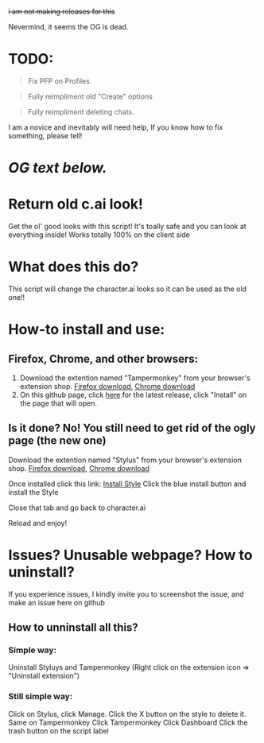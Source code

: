 ~~i am not making releases for this~~

Nevermind, it seems the OG is dead.



# TODO:

> Fix PFP on Profiles.

> Fully reimpliment old "Create" options

> Fully reimpliment deleting chats.

I am a novice and inevitably will need help, If you know how to fix something, please tell!

# *OG text below.*

# Return old c.ai look!
Get the ol' good looks with this script!
It's toally safe and you can look at everything inside!
Works totally 100% on the client side
# What does this do?
This script will change the character.ai looks so it can be used as the old one!!
# How-to install and use:
## Firefox, Chrome, and other browsers:
1. Download the extention named "Tampermonkey" from your browser's extension shop.
[Firefox download](https://addons.mozilla.org/es/firefox/addon/tampermonkey/), 
[Chrome download](https://chromewebstore.google.com/detail/tampermonkey/dhdgffkkebhmkfjojejmpbldmpobfkfo)
2. On this github page, click [here](https://github.com/Ermageeerd/Return-Old-c.ai-look-_MOD_/raw/refs/heads/main/Old%20c.ai.user.js) for the latest release, click "Install" on the page that will open.
   
  ## Is it done? **No! You still need to get rid of the ogly page (the new one)**
Download the extention named "Stylus" from your browser's extension shop.
  [Firefox download](https://addons.mozilla.org/es/firefox/addon/styl-us/), 
  [Chrome download](https://chromewebstore.google.com/detail/stylus/clngdbkpkpeebahjckkjfobafhncgmne)
  
  Once installed click this link: [Install Style](https://github.com/Ermageeerd/Return-Old-c.ai-look-_MOD_/raw/refs/heads/main/all.user.css)
  Click the blue install button and install the Style
  
  Close that tab and go back to character.ai
  
  Reload and enjoy!
  # Issues? Unusable webpage? How to uninstall?
  If you experience issues, I kindly invite you to screenshot the issue, and make an issue here on github
  ## How to unninstall all this?
  ### Simple way:
  Uninstall Styluys and Tampermonkey
(Right click on the extension icon => "Uninstall extension")
  ### Still simple way:
  Click on Stylus, click Manage.
  Click the X button on the style to delete it.
  Same on Tampermonkey
  Click Tampermonkey
  Click Dashboard
  Click the trash button on the script label
